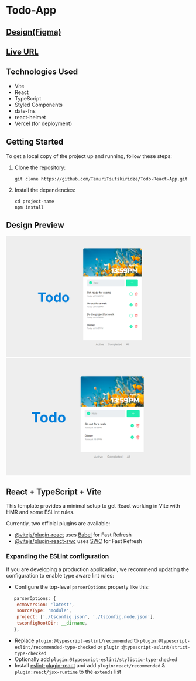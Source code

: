 # Todo-App

## [Design(Figma)](<https://www.figma.com/file/SYvVOCG8qzk4FfKQThtc5e/Todo-UI-(Community)?node-id=0%3A1&mode=dev>)

## [Live URL](https://todo-react-app-xi-ten.vercel.app)

## Technologies Used

- Vite
- React
- TypeScript
- Styled Components
- date-fns
- react-helmet
- Vercel (for deployment)

## Getting Started

To get a local copy of the project up and running, follow these steps:

1.  Clone the repository:

    ```shell
    git clone https://github.com/TemuriTsutskiridze/Todo-React-App.git
    ```

2.  Install the dependencies:

    ```shell
    cd project-name
    npm install
    ```

## Design Preview

![Image1](./public/design-preview/all.png)
![Image2](./public/design-preview/completed.png)

## React + TypeScript + Vite

This template provides a minimal setup to get React working in Vite with HMR and some ESLint rules.

Currently, two official plugins are available:

- [@vitejs/plugin-react](https://github.com/vitejs/vite-plugin-react/blob/main/packages/plugin-react/README.md) uses [Babel](https://babeljs.io/) for Fast Refresh
- [@vitejs/plugin-react-swc](https://github.com/vitejs/vite-plugin-react-swc) uses [SWC](https://swc.rs/) for Fast Refresh

### Expanding the ESLint configuration

If you are developing a production application, we recommend updating the configuration to enable type aware lint rules:

- Configure the top-level `parserOptions` property like this:

```js
   parserOptions: {
    ecmaVersion: 'latest',
    sourceType: 'module',
    project: ['./tsconfig.json', './tsconfig.node.json'],
    tsconfigRootDir: __dirname,
   },
```

- Replace `plugin:@typescript-eslint/recommended` to `plugin:@typescript-eslint/recommended-type-checked` or `plugin:@typescript-eslint/strict-type-checked`
- Optionally add `plugin:@typescript-eslint/stylistic-type-checked`
- Install [eslint-plugin-react](https://github.com/jsx-eslint/eslint-plugin-react) and add `plugin:react/recommended` & `plugin:react/jsx-runtime` to the `extends` list
